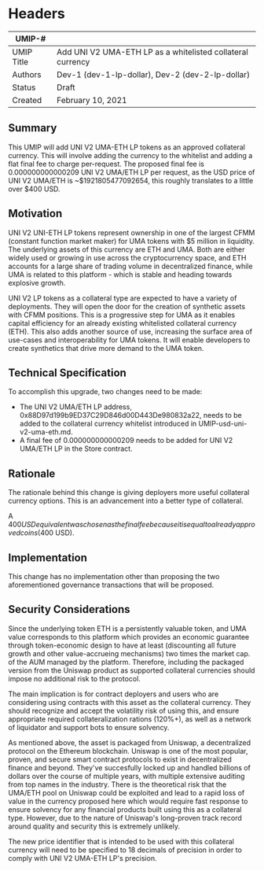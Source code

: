 # Headers
| UMIP-#     |                                                                                                                                          |
|------------|------------------------------------------------------------------------------------------------------------------------------------------|
| UMIP Title | Add UNI V2 UMA-ETH LP as a whitelisted collateral currency              |
| Authors    | Dev-1 (dev-1-lp-dollar), Dev-2 (dev-2-lp-dollar) |
| Status     | Draft                                                                                                                                    |
| Created    | February 10, 2021                                                                                                                        |
 
## Summary
This UMIP will add UNI V2 UMA-ETH LP tokens as an approved collateral currency. This will involve adding the currency to the whitelist and adding a flat final fee to charge per-request. The proposed final fee is 0.000000000000209 UNI V2 UMA/ETH LP per request, as the USD price of UNI V2 UMA/ETH is ~$1921805477092654, this roughly translates to a little over $400 USD.

## Motivation
UNI V2 UNI-ETH LP tokens represent ownership in one of the largest CFMM (constant function market maker) for UMA tokens with $5 million in liquidity. The underlying assets of this currency are ETH and UMA. Both are either widely used or growing in use across the cryptocurrency space, and ETH accounts for a large share of trading volume in decentralized finance, while UMA is related to this platform - which is stable and heading towards explosive growth.
 
UNI V2 LP tokens as a collateral type are expected to have a variety of deployments. They will open the door for the creation of synthetic assets with CFMM positions. This is a progressive step for UMA as it enables capital efficiency for an already existing whitelisted collateral currency (ETH). This also adds another source of use, increasing the surface area of use-cases and interoperability for UMA tokens. It will enable developers to create synthetics that drive more demand to the UMA token.

## Technical Specification
To accomplish this upgrade, two changes need to be made:

- The UNI V2 UMA/ETH LP address, 0x88D97d199b9ED37C29D846d00D443De980832a22, needs to be added to the collateral currency whitelist introduced in UMIP-usd-uni-v2-uma-eth.md.
- A final fee of 0.000000000000209 needs to be added for UNI V2 UMA/ETH LP in the Store contract.


## Rationale
The rationale behind this change is giving deployers more useful collateral currency options. This is an advancement into a better type of collateral.

A $400 USD equivalent was chosen as the final fee because it is equal to already approved coins ($400 USD).

## Implementation

This change has no implementation other than proposing the two aforementioned governance transactions that will be proposed.

## Security Considerations
Since the underlying token ETH is a persistently valuable token, and UMA value corresponds to this platform which provides an economic guarantee through token-economic design to have at least (discounting all future growth and other value-accrueing mechanisms) two times the market cap. of the AUM managed by the platform. Therefore, including the packaged version from the Uniswap product as supported collateral currencies should impose no additional risk to the protocol.

The main implication is for contract deployers and users who are considering using contracts with this asset as the collateral currency. They should recognize and accept the volatility risk of using this, and ensure appropriate required collateralization rations (120%+), as well as a network of liquidator and support bots to ensure solvency.

As mentioned above, the asset is packaged from Uniswap, a decentralized protocol on the Ethereum blockchain. Uniswap is one of the most popular, proven, and secure smart contract protocols to exist in decentralized finance and beyond. They've succesfully locked up and handled billions of dollars over the course of multiple years, with multiple extensive auditing from top names in the industry. There is the theoretical risk that the UMA/ETH pool on Uniswap could be exploited and lead to a rapid loss of value in the currency proposed here which would require fast response to ensure solvency for any financial products built using this as a collateral type. However, due to the nature of Uniswap's long-proven track record around quality and security this is extremely unlikely. 

The new price identifier that is intended to be used with this collateral currency will need to be specified to 18 decimals of precision in order to comply with UNI V2 UMA-ETH LP's precision.
